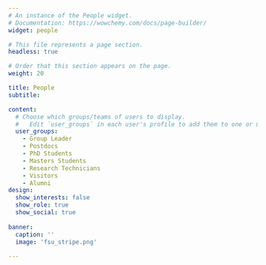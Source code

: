 ```yaml
---
# An instance of the People widget.
# Documentation: https://wowchemy.com/docs/page-builder/
widget: people

# This file represents a page section.
headless: true

# Order that this section appears on the page.
weight: 20

title: People
subtitle:

content:
  # Choose which groups/teams of users to display.
  #   Edit `user_groups` in each user's profile to add them to one or more of these groups.
  user_groups:
    - Group Leader
    - Postdocs
    - PhD Students
    - Masters Students
    - Research Technicians
    - Visitors
    - Alumni
design:
  show_interests: false
  show_role: true
  show_social: true
  
banner:
  caption: ''
  image: 'fsu_stripe.png'
  
---
```


